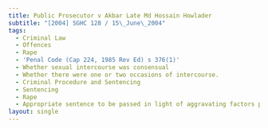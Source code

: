 ```yaml
---
title: Public Prosecutor v Akbar Late Md Hossain Howlader
subtitle: "[2004] SGHC 128 / 15\_June\_2004"
tags:
  - Criminal Law
  - Offences
  - Rape
  - 'Penal Code (Cap 224, 1985 Rev Ed) s 376(1)'
  - Whether sexual intercourse was consensual
  - Whether there were one or two occasions of intercourse.
  - Criminal Procedure and Sentencing
  - Sentencing
  - Rape
  - Appropriate sentence to be passed in light of aggravating factors present.
layout: single
---
```


